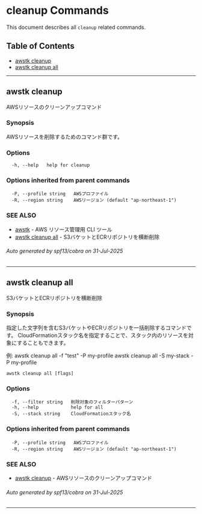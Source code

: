 # cleanup Commands

This document describes all `cleanup` related commands.

## Table of Contents

- [awstk cleanup](#awstk-cleanup)
- [awstk cleanup all](#awstk-cleanup-all)

---

## awstk cleanup

AWSリソースのクリーンアップコマンド

### Synopsis

AWSリソースを削除するためのコマンド群です。

### Options

```
  -h, --help   help for cleanup
```

### Options inherited from parent commands

```
  -P, --profile string   AWSプロファイル
  -R, --region string    AWSリージョン (default "ap-northeast-1")
```

### SEE ALSO

* [awstk](README.md)	 - AWS リソース管理用 CLI ツール
* [awstk cleanup all](cleanup.md#awstk-cleanup-all)	 - S3バケットとECRリポジトリを横断削除

###### Auto generated by spf13/cobra on 31-Jul-2025

---

## awstk cleanup all

S3バケットとECRリポジトリを横断削除

### Synopsis

指定した文字列を含むS3バケットやECRリポジトリを一括削除するコマンドです。
CloudFormationスタック名を指定することで、スタック内のリソースを対象にすることもできます。

例:
  awstk cleanup all -f "test" -P my-profile
  awstk cleanup all -S my-stack -P my-profile

```
awstk cleanup all [flags]
```

### Options

```
  -f, --filter string   削除対象のフィルターパターン
  -h, --help            help for all
  -S, --stack string    CloudFormationスタック名
```

### Options inherited from parent commands

```
  -P, --profile string   AWSプロファイル
  -R, --region string    AWSリージョン (default "ap-northeast-1")
```

### SEE ALSO

* [awstk cleanup](cleanup.md)	 - AWSリソースのクリーンアップコマンド

###### Auto generated by spf13/cobra on 31-Jul-2025

---


